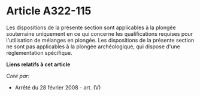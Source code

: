 # Article A322-115

Les dispositions de la présente section sont applicables à la plongée souterraine uniquement en ce qui concerne les
qualifications requises pour l'utilisation de mélanges en plongée. Les dispositions de la présente section ne sont pas
applicables à la plongée archéologique, qui dispose d'une réglementation spécifique.

**Liens relatifs à cet article**

_Créé par_:

  - Arrêté du 28 février 2008 - art. (V)
